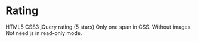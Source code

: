 Rating
======

HTML5 CSS3 jQuery rating (5 stars) Only one span in CSS. Without images. Not need js in read-only mode.

